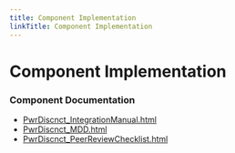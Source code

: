 ```yaml
---
title: Component Implementation
linkTitle: Component Implementation
---
```


# Component Implementation
### Component Documentation

- [PwrDiscnct_IntegrationManual.html](doc/PwrDiscnct_IntegrationManual.html)
- [PwrDiscnct_MDD.html](doc/PwrDiscnct_MDD.html)
- [PwrDiscnct_PeerReviewChecklist.html](doc/PwrDiscnct_PeerReviewChecklist.html)

